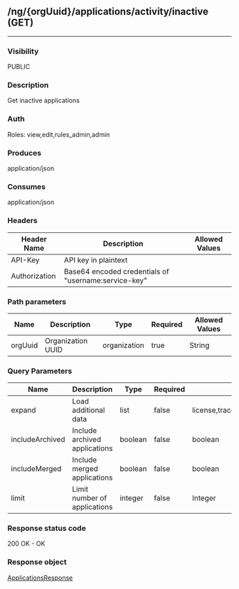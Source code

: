 ## /ng/{orgUuid}/applications/activity/inactive (GET)
---
### Visibility
PUBLIC
### Description
Get inactive applications
### Auth
Roles: view,edit,rules_admin,admin
### Produces
application/json
### Consumes
application/json
### Headers
| Header Name | Description | Allowed Values |
| ----------- | ----------- | ----------- |
| API-Key | API key in plaintext |  |
| Authorization | Base64 encoded credentials of &quot;username:service-key&quot; |  |
### Path parameters
| Name | Description | Type | Required | Allowed Values |
| ----------- | ----------- | ----------- | ----------- | ----------- |
| orgUuid | Organization UUID | organization | true | String |
### Query Parameters
| Name | Description | Type | Required | Allowed Values |
| ----------- | ----------- | ----------- | ----------- | ----------- |
| expand | Load additional data | list | false | license,trace_breakdown,scores,coverage,skip_links |
| includeArchived | Include archived applications | boolean | false | boolean |
| includeMerged | Include merged applications | boolean | false | boolean |
| limit | Limit number of applications | integer | false | Integer |
### Response status code
200 OK - OK
### Response object
[ApplicationsResponse](<../../objects/ApplicationsResponse.md>)
